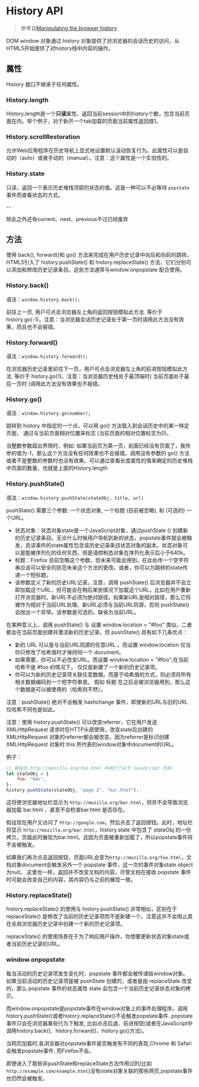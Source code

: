 # History API

>参考自[Manipulating the browser history
](https://developer.mozilla.org/zh-CN/docs/Web/API/History_API)

DOM window 对象通过 history 对象提供了对浏览器的会话历史的访问，从HTML5开始提供了对history栈中内容的操作。

## 属性

History 接口不继承于任何属性。

### History.length

History.length是一个**只读**属性，返回当前session中的history个数，包含当前页面在内。举个例子，对于新开一个tab加载的页面当前属性返回值1。

### History.scrollRestoration

允许Web应用程序在历史导航上显式地设置默认滚动恢复行为。此属性可以是自动的（auto）或者手动的（manual）。注意：这个属性是一个实验性的。

### History.state

只读，返回一个表示历史堆栈顶部的状态的值。这是一种可以不必等待 `popstate` 事件而查看状态的方式。

--

除此之外还有current、next、previous不过已经废弃

## 方法

使用 back(), forward()和 go() 方法来完成在用户历史记录中向后和向前的跳转。HTML5引入了 history.pushState() 和 history.replaceState() 方法，它们分别可以添加和修改历史记录条目。这些方法通常与window.onpopstate 配合使用。

### History.back()

语法：`window.history.back();`

前往上一页, 用户可点击浏览器左上角的返回按钮模拟此方法. 等价于 history.go(-1)，注意：当浏览器会话历史记录处于第一页时调用此方法没有效果，而且也不会报错。

### History.forward()

语法：`window.history.forward();`

在浏览器历史记录里前往下一页，用户可点击浏览器左上角的前进按钮模拟此方法. 等价于 history.go(1)。注意：当浏览器历史栈处于最顶端时( 当前页面处于最后一页时 )调用此方法没有效果也不报错。

### History.go()

语法：`window.history.go(number);`

跳转到 history 中指定的一个点，可以用 go() 方法载入到会话历史中的某一特定页面， 通过与当前页面相对位置来标志 (当前页面的相对位置标志为0)。

当整数参数超出界限时，例如: 如果当前页为第一页，前面已经没有页面了，我传参的值为-1，那么这个方法没有任何效果也不会报错。调用没有参数的 go() 方法或者不是整数的参数时也没有效果。可以通过查看长度属性的值来确定的历史堆栈中页面的数量，也就是上面的History.length

### History.pushState()

语法：`window.history.pushState(stateObj, title, url)`

pushState() 需要三个参数: 一个状态对象, 一个标题 (目前被忽略), 和 (可选的) 一个URL。

+ 状态对象：状态对象state是一个JavaScript对象，通过pushState () 创建新的历史记录条目。无论什么时候用户导航到新的状态，popstate事件就会被触发，且该事件的state属性包含该历史记录条目状态对象的副本。状态对象可以是能被序列化的任何东西，但是请控制态对象在序列化表示后小于640k。
+ 标题：Firefox 目前忽略这个参数，但未来可能会用到。在此处传一个空字符串应该可以安全的防范未来这个方法的更改。或者，你可以为跳转的state传递一个短标题。
+ 该参数定义了新的历史URL记录。注意，调用 pushState() 后浏览器并不会立即加载这个URL，但可能会在稍后某些情况下加载这个URL，比如在用户重新打开浏览器时。新URL不必须为绝对路径。如果新URL是相对路径，那么它将被作为相对于当前URL处理。新URL必须与当前URL同源，否则 pushState() 会抛出一个异常。该参数是可选的，缺省为当前URL。

在某种意义上，调用 pushState() 与 设置 window.location = "#foo" 类似，二者都会在当前页面创建并激活新的历史记录。但 pushState() 具有如下几条优点：

+ 新的 URL 可以是与当前URL同源的任意URL 。而设置 window.location 仅当你只修改了哈希值时才保持同一个 document。
+ 如果需要，你可以不必改变URL。而设置 window.location = "#foo";在当前哈希不是 #foo 的情况下， 仅仅是新建了一个新的历史记录项。
+ 你可以为新的历史记录项关联任意数据。而基于哈希值的方式，则必须将所有相关数据编码到一个短字符串里。
假如 标题 在之后会被浏览器用到，那么这个数据是可以被使用的（哈希则不然）。

注意：pushState() 绝对不会触发 hashchange 事件，即使新的URL与旧的URL仅哈希不同也是如此。

注意：使用 history.pushState() 可以改变referrer，它在用户发送 XMLHttpRequest 请求时在HTTP头部使用，改变state后创建的 XMLHttpRequest 对象的referrer都会被改变。因为referrer是标识创建  XMLHttpRequest 对象时 this 所代表的window对象中document的URL。

例子：

```js
// 假设在 http://mozilla.org/foo.html 中执行了以下 JavaScript 代码:
let stateObj = {
    foo: "bar",
};
history.pushState(stateObj, "page 2", "bar.html");
```

这将使浏览器地址栏显示为 `http://mozilla.org/bar.html`，但并不会导致浏览器加载 bar.html ，甚至不会检查bar.html 是否存在。

假设现在用户又访问了 `http://google.com`，然后点击了返回按钮。此时，地址栏将显示 `http://mozilla.org/bar.html`，history.state 中包含了 stateObj 的一份拷贝。页面此时展现为bar.html。且因为页面被重新加载了，所以popstate事件将不会被触发。

如果我们再次点击返回按钮，页面URL会变为`http://mozilla.org/foo.html`，文档对象document会触发另外一个 popstate 事件，这一次的事件对象state object为null。 这里也一样，返回并不改变文档的内容，尽管文档在接收 popstate 事件时可能会改变自己的内容，其内容仍与之前的展现一致。

### History.replaceState()

history.replaceState() 的使用与 history.pushState() 非常相似，区别在于 replaceState() 是修改了当前的历史记录项而不是新建一个。注意这并不会阻止其在全局浏览器历史记录中创建一个新的历史记录项。

replaceState() 的使用场景在于为了响应用户操作，你想要更新状态对象state或者当前历史记录的URL。

### window.onpopstate

每当活动的历史记录项发生变化时，popstate 事件都会被传递给window对象。如果当前活动的历史记录项是被 pushState 创建的，或者是由 replaceState 改变的，那么 popstate 事件的状态属性 state 会包含一个当前历史记录状态对象的拷贝。

而window.onpopstate是popstate事件在window对象上的事件处理程序。调用history.pushState()或者history.replaceState()不会触发popstate事件. popstate事件只会在浏览器某些行为下触发, 比如点击后退、前进按钮(或者在JavaScript中调用history.back()、history.forward()、history.go()方法)。

当网页加载时,各浏览器对popstate事件是否触发有不同的表现,Chrome 和 Safari会触发popstate事件, 而Firefox不会。

即便进入了那些非pushState和replaceState方法作用过的(比如`http://example.com/example.html`)没有state对象关联的那些网页,popstate事件也仍然会被触发。
